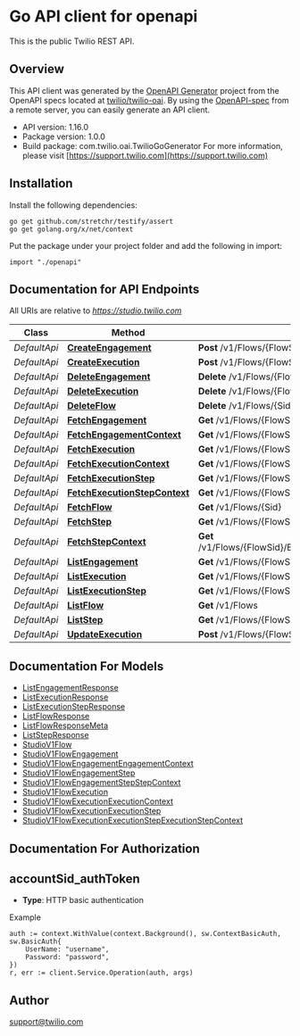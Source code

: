 # Go API client for openapi

This is the public Twilio REST API.

## Overview
This API client was generated by the [OpenAPI Generator](https://openapi-generator.tech) project from the OpenAPI specs located at [twilio/twilio-oai](https://github.com/twilio/twilio-oai/tree/main/spec).  By using the [OpenAPI-spec](https://www.openapis.org/) from a remote server, you can easily generate an API client.

- API version: 1.16.0
- Package version: 1.0.0
- Build package: com.twilio.oai.TwilioGoGenerator
For more information, please visit [https://support.twilio.com](https://support.twilio.com)

## Installation

Install the following dependencies:

```shell
go get github.com/stretchr/testify/assert
go get golang.org/x/net/context
```

Put the package under your project folder and add the following in import:

```golang
import "./openapi"
```

## Documentation for API Endpoints

All URIs are relative to *https://studio.twilio.com*

Class | Method | HTTP request | Description
------------ | ------------- | ------------- | -------------
*DefaultApi* | [**CreateEngagement**](docs/DefaultApi.md#createengagement) | **Post** /v1/Flows/{FlowSid}/Engagements | 
*DefaultApi* | [**CreateExecution**](docs/DefaultApi.md#createexecution) | **Post** /v1/Flows/{FlowSid}/Executions | 
*DefaultApi* | [**DeleteEngagement**](docs/DefaultApi.md#deleteengagement) | **Delete** /v1/Flows/{FlowSid}/Engagements/{Sid} | 
*DefaultApi* | [**DeleteExecution**](docs/DefaultApi.md#deleteexecution) | **Delete** /v1/Flows/{FlowSid}/Executions/{Sid} | 
*DefaultApi* | [**DeleteFlow**](docs/DefaultApi.md#deleteflow) | **Delete** /v1/Flows/{Sid} | 
*DefaultApi* | [**FetchEngagement**](docs/DefaultApi.md#fetchengagement) | **Get** /v1/Flows/{FlowSid}/Engagements/{Sid} | 
*DefaultApi* | [**FetchEngagementContext**](docs/DefaultApi.md#fetchengagementcontext) | **Get** /v1/Flows/{FlowSid}/Engagements/{EngagementSid}/Context | 
*DefaultApi* | [**FetchExecution**](docs/DefaultApi.md#fetchexecution) | **Get** /v1/Flows/{FlowSid}/Executions/{Sid} | 
*DefaultApi* | [**FetchExecutionContext**](docs/DefaultApi.md#fetchexecutioncontext) | **Get** /v1/Flows/{FlowSid}/Executions/{ExecutionSid}/Context | 
*DefaultApi* | [**FetchExecutionStep**](docs/DefaultApi.md#fetchexecutionstep) | **Get** /v1/Flows/{FlowSid}/Executions/{ExecutionSid}/Steps/{Sid} | 
*DefaultApi* | [**FetchExecutionStepContext**](docs/DefaultApi.md#fetchexecutionstepcontext) | **Get** /v1/Flows/{FlowSid}/Executions/{ExecutionSid}/Steps/{StepSid}/Context | 
*DefaultApi* | [**FetchFlow**](docs/DefaultApi.md#fetchflow) | **Get** /v1/Flows/{Sid} | 
*DefaultApi* | [**FetchStep**](docs/DefaultApi.md#fetchstep) | **Get** /v1/Flows/{FlowSid}/Engagements/{EngagementSid}/Steps/{Sid} | 
*DefaultApi* | [**FetchStepContext**](docs/DefaultApi.md#fetchstepcontext) | **Get** /v1/Flows/{FlowSid}/Engagements/{EngagementSid}/Steps/{StepSid}/Context | 
*DefaultApi* | [**ListEngagement**](docs/DefaultApi.md#listengagement) | **Get** /v1/Flows/{FlowSid}/Engagements | 
*DefaultApi* | [**ListExecution**](docs/DefaultApi.md#listexecution) | **Get** /v1/Flows/{FlowSid}/Executions | 
*DefaultApi* | [**ListExecutionStep**](docs/DefaultApi.md#listexecutionstep) | **Get** /v1/Flows/{FlowSid}/Executions/{ExecutionSid}/Steps | 
*DefaultApi* | [**ListFlow**](docs/DefaultApi.md#listflow) | **Get** /v1/Flows | 
*DefaultApi* | [**ListStep**](docs/DefaultApi.md#liststep) | **Get** /v1/Flows/{FlowSid}/Engagements/{EngagementSid}/Steps | 
*DefaultApi* | [**UpdateExecution**](docs/DefaultApi.md#updateexecution) | **Post** /v1/Flows/{FlowSid}/Executions/{Sid} | 


## Documentation For Models

 - [ListEngagementResponse](docs/ListEngagementResponse.md)
 - [ListExecutionResponse](docs/ListExecutionResponse.md)
 - [ListExecutionStepResponse](docs/ListExecutionStepResponse.md)
 - [ListFlowResponse](docs/ListFlowResponse.md)
 - [ListFlowResponseMeta](docs/ListFlowResponseMeta.md)
 - [ListStepResponse](docs/ListStepResponse.md)
 - [StudioV1Flow](docs/StudioV1Flow.md)
 - [StudioV1FlowEngagement](docs/StudioV1FlowEngagement.md)
 - [StudioV1FlowEngagementEngagementContext](docs/StudioV1FlowEngagementEngagementContext.md)
 - [StudioV1FlowEngagementStep](docs/StudioV1FlowEngagementStep.md)
 - [StudioV1FlowEngagementStepStepContext](docs/StudioV1FlowEngagementStepStepContext.md)
 - [StudioV1FlowExecution](docs/StudioV1FlowExecution.md)
 - [StudioV1FlowExecutionExecutionContext](docs/StudioV1FlowExecutionExecutionContext.md)
 - [StudioV1FlowExecutionExecutionStep](docs/StudioV1FlowExecutionExecutionStep.md)
 - [StudioV1FlowExecutionExecutionStepExecutionStepContext](docs/StudioV1FlowExecutionExecutionStepExecutionStepContext.md)


## Documentation For Authorization



## accountSid_authToken

- **Type**: HTTP basic authentication

Example

```golang
auth := context.WithValue(context.Background(), sw.ContextBasicAuth, sw.BasicAuth{
    UserName: "username",
    Password: "password",
})
r, err := client.Service.Operation(auth, args)
```


## Author

support@twilio.com

